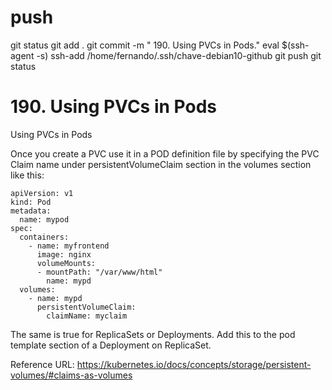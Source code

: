 
# ###################################################################################################################### 
# ###################################################################################################################### 
# ###################################################################################################################### 
# ###################################################################################################################### 
# ###################################################################################################################### 
#  push

git status
git add .
git commit -m " 190. Using PVCs in Pods."
eval $(ssh-agent -s)
ssh-add /home/fernando/.ssh/chave-debian10-github
git push
git status



# ###################################################################################################################### 
# ###################################################################################################################### 
# ###################################################################################################################### 
# ###################################################################################################################### 
# ###################################################################################################################### 
#  190. Using PVCs in Pods

Using PVCs in Pods

Once you create a PVC use it in a POD definition file by specifying the PVC Claim name under persistentVolumeClaim section in the volumes section like this:


    apiVersion: v1
    kind: Pod
    metadata:
      name: mypod
    spec:
      containers:
        - name: myfrontend
          image: nginx
          volumeMounts:
          - mountPath: "/var/www/html"
            name: mypd
      volumes:
        - name: mypd
          persistentVolumeClaim:
            claimName: myclaim


The same is true for ReplicaSets or Deployments. Add this to the pod template section of a Deployment on ReplicaSet.


Reference URL: https://kubernetes.io/docs/concepts/storage/persistent-volumes/#claims-as-volumes